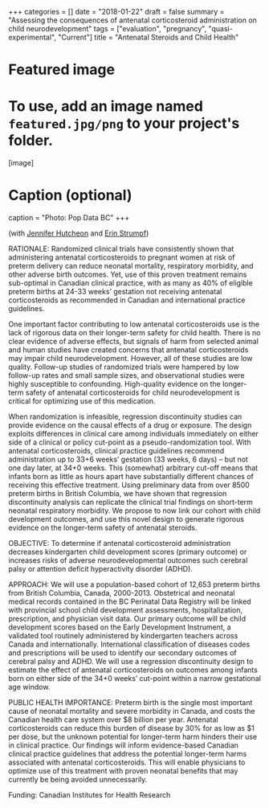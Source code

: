 +++
categories = []
date = "2018-01-22"
draft = false
summary = "Assessing the consequences of antenatal corticosteroid administration on child neurodevelopment"
tags = ["evaluation", "pregnancy", "quasi-experimental", "Current"]
title = "Antenatal Steroids and Child Health"
# Featured image
# To use, add an image named `featured.jpg/png` to your project's folder. 
[image]
  # Caption (optional)
  caption = "Photo: Pop Data BC"
+++

(with [Jennifer Hutcheon](https://www.bcchr.ca/jhutcheon) and [Erin Strumpf](https://sites.google.com/view/erin-strumpf))

RATIONALE: Randomized clinical trials have consistently shown that administering antenatal corticosteroids to pregnant women at risk of preterm delivery can reduce neonatal mortality, respiratory morbidity, and other adverse birth outcomes. Yet, use of this proven treatment remains sub-optimal in Canadian clinical practice, with as many as 40% of eligible preterm births at 24-33 weeks’ gestation not receiving antenatal corticosteroids as recommended in Canadian and international practice guidelines.

One important factor contributing to low antenatal corticosteroids use is the lack of rigorous data on their longer-term safety for child health. There is no clear evidence of adverse effects, but signals of harm from selected animal and human studies have created concerns that antenatal corticosteroids may impair child neurodevelopment. However, all of these studies are low quality. Follow-up studies of randomized trials were hampered by low follow-up rates and small sample sizes, and observational studies were highly susceptible to confounding. High-quality evidence on the longer-term safety of antenatal corticosteroids for child neurodevelopment is critical for optimizing use of this medication. 

When randomization is infeasible, regression discontinuity studies can provide evidence on the causal        effects of a drug or exposure. The design exploits differences in clinical care among individuals immediately on either side of a clinical or policy cut-point as a pseudo-randomization tool. With antenatal corticosteroids, clinical practice guidelines recommend administration up to 33+6 weeks’ gestation (33 weeks, 6 days) – but not one day later, at 34+0 weeks. This (somewhat) arbitrary cut-off means that infants born as little as hours apart have substantially different chances of receiving this effective treatment. Using preliminary data from over 8500 preterm births in British Columbia, we have shown that regression discontinuity analysis can replicate the clinical trial findings on short-term neonatal respiratory morbidity. We propose to now link our cohort with child development outcomes, and use this novel design to generate rigorous evidence on the longer-term safety of antenatal steroids.

OBJECTIVE: To determine if antenatal corticosteroid administration decreases kindergarten child development scores (primary outcome) or increases risks of adverse neurodevelopmental outcomes such cerebral palsy or attention deficit hyperactivity disorder (ADHD).

APPROACH: We will use a population-based cohort of 12,653 preterm births from British Columbia, Canada, 2000-2013. Obstetrical and neonatal medical records contained in the BC Perinatal Data Registry will be linked with provincial school child development assessments, hospitalization, prescription, and physician visit data. Our primary outcome will be child development scores based on the Early Development Instrument, a validated tool routinely administered by kindergarten teachers across Canada and internationally. International classification of diseases codes and prescriptions will be used to identify our secondary outcomes of cerebral palsy and ADHD. We will use a regression discontinuity design to estimate the effect of antenatal corticosteroids on outcomes among infants born on either side of the 34+0 weeks’ cut-point within a narrow gestational age window.

PUBLIC HEALTH IMPORTANCE: Preterm birth is the single most important cause of neonatal mortality and severe morbidity in Canada, and costs the Canadian health care system over $8 billion per year. Antenatal corticosteroids can reduce this burden of disease by 30% for as low as $1 per dose, but the unknown potential for longer-term harm hinders their use in clinical practice. Our findings will inform evidence-based Canadian clinical practice guidelines that address the potential longer-term harms associated with antenatal corticosteroids. This will enable physicians to optimize use of this treatment with proven neonatal benefits that may currently be being avoided unnecessarily. 

Funding: Canadian Institutes for Health Research


